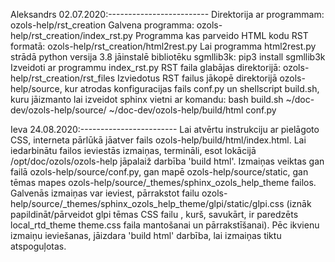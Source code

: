 
Aleksandrs 02.07.2020:-------------------------
Direktorija ar programmam:
  ozols-help/rst_creation
Galvena programma:
  ozols-help/rst_creation/index_rst.py
Programma kas parveido HTML kodu RST formatā:
  ozols-help/rst_creation/html2rest.py
Lai programma html2rest.py strādā python versija 3.8 jāinstalē bibliotēku sgmllib3k:
  pip3 install sgmllib3k
Izveidoti ar programmu index_rst.py RST faila glabājas direktorijā:
  ozols-help/rst_creation/rst_files
Izviedotus RST failus jākopē direktorijā ozols-help/source, kur atrodas konfiguracijas fails conf.py un shellscript build.sh, kuru jāizmanto lai izveidot sphinx vietni ar komandu:
  bash build.sh ~/doc-dev/ozols-help/source/ ~/doc-dev/ozols-help/build/html conf.py


Ieva 24.08.2020:------------------------
Lai atvērtu instrukciju ar pielāgoto CSS, interneta pārlūkā jāatver fails ozols-help/build/html/index.html.
Lai iedarbinātu failos ieviestās izmaiņas, termināli, esot lokācijā /opt/doc/ozols/ozols-help jāpalaiž darbība 'build html'.
Izmaiņas veiktas gan failā ozols-help/source/conf.py, gan mapē ozols-help/source/static, gan tēmas mapes ozols-help/source/_themes/sphinx_ozols_help_theme failos.
Galvenās izmaiņas var ieviest, pārrakstot failu ozols-help/source/_themes/sphinx_ozols_help_theme/glpi/static/glpi.css 
  (iznāk papildināt/pārveidot glpi tēmas CSS failu , kurš, savukārt, ir paredzēts local_rtd_theme theme.css faila mantošanai un pārrakstīšanai).
Pēc ikvienu izmaiņu ieviešanas, jāizdara 'build html' darbība, lai izmaiņas tiktu atspoguļotas.

